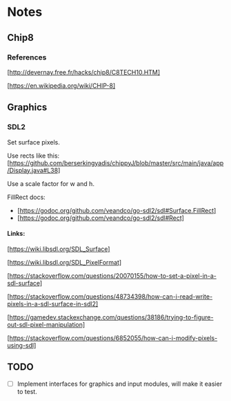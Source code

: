 # Notes
## Chip8

### References

[http://devernay.free.fr/hacks/chip8/C8TECH10.HTM]

[https://en.wikipedia.org/wiki/CHIP-8]

## Graphics

### SDL2

Set surface pixels.

Use rects like this: [https://github.com/berserkingyadis/chippyJ/blob/master/src/main/java/app/Display.java#L38] 

Use a scale factor for w and h.

FillRect docs:
 - [https://godoc.org/github.com/veandco/go-sdl2/sdl#Surface.FillRect]
 - [https://godoc.org/github.com/veandco/go-sdl2/sdl#Rect]

#### Links:

[https://wiki.libsdl.org/SDL_Surface]

[https://wiki.libsdl.org/SDL_PixelFormat]

[https://stackoverflow.com/questions/20070155/how-to-set-a-pixel-in-a-sdl-surface]

[https://stackoverflow.com/questions/48734398/how-can-i-read-write-pixels-in-a-sdl-surface-in-sdl2]

[https://gamedev.stackexchange.com/questions/38186/trying-to-figure-out-sdl-pixel-manipulation]

[https://stackoverflow.com/questions/6852055/how-can-i-modify-pixels-using-sdl]

## TODO
  - [ ] Implement interfaces for graphics and input modules, will make it easier to test.
